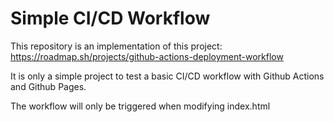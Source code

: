 # Simple CI/CD Workflow
This repository is an implementation of this project: https://roadmap.sh/projects/github-actions-deployment-workflow

It is only a simple project to test a basic CI/CD workflow with Github Actions and Github Pages.

The workflow will only be triggered when modifying index.html
